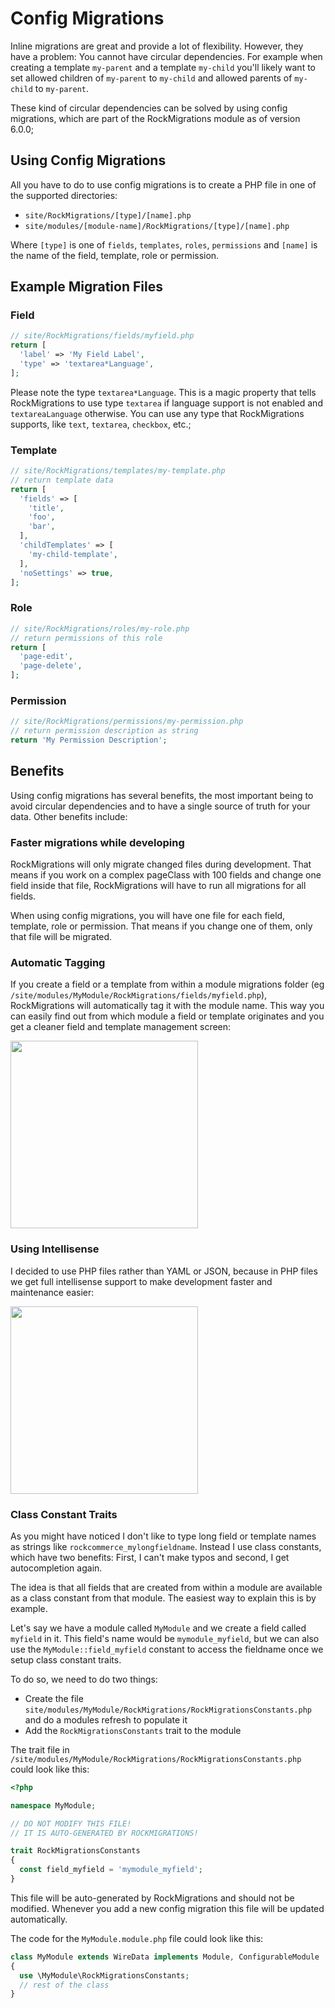 # Config Migrations

Inline migrations are great and provide a lot of flexibility. However, they have a problem: You cannot have circular dependencies. For example when creating a template `my-parent` and a template `my-child` you'll likely want to set allowed children of `my-parent` to `my-child` and allowed parents of `my-child` to `my-parent`.

These kind of circular dependencies can be solved by using config migrations, which are part of the RockMigrations module as of version 6.0.0;

## Using Config Migrations

All you have to do to use config migrations is to create a PHP file in one of the supported directories:

- `site/RockMigrations/[type]/[name].php`
- `site/modules/[module-name]/RockMigrations/[type]/[name].php`

Where `[type]` is one of `fields`, `templates`, `roles`, `permissions` and `[name]` is the name of the field, template, role or permission.

## Example Migration Files

### Field

```php
// site/RockMigrations/fields/myfield.php
return [
  'label' => 'My Field Label',
  'type' => 'textarea*Language',
];
```

Please note the type `textarea*Language`. This is a magic property that tells RockMigrations to use type `textarea` if language support is not enabled and `textareaLanguage` otherwise. You can use any type that RockMigrations supports, like `text`, `textarea`, `checkbox`, etc.;

### Template

```php
// site/RockMigrations/templates/my-template.php
// return template data
return [
  'fields' => [
    'title',
    'foo',
    'bar',
  ],
  'childTemplates' => [
    'my-child-template',
  ],
  'noSettings' => true,
];
```

### Role

```php
// site/RockMigrations/roles/my-role.php
// return permissions of this role
return [
  'page-edit',
  'page-delete',
];
```

### Permission

```php
// site/RockMigrations/permissions/my-permission.php
// return permission description as string
return 'My Permission Description';
```

## Benefits

Using config migrations has several benefits, the most important being to avoid circular dependencies and to have a single source of truth for your data. Other benefits include:

### Faster migrations while developing

RockMigrations will only migrate changed files during development. That means if you work on a complex pageClass with 100 fields and change one field inside that file, RockMigrations will have to run all migrations for all fields.

When using config migrations, you will have one file for each field, template, role or permission. That means if you change one of them, only that file will be migrated.

### Automatic Tagging

If you create a field or a template from within a module migrations folder (eg `/site/modules/MyModule/RockMigrations/fields/myfield.php`), RockMigrations will automatically tag it with the module name. This way you can easily find out from which module a field or template originates and you get a cleaner field and template management screen:

<img src=https://i.imgur.com/0RuqnjH.png height=300 class=blur>

### Using Intellisense

I decided to use PHP files rather than YAML or JSON, because in PHP files we get full intellisense support to make development faster and maintenance easier:

<img src=https://i.imgur.com/mHRVJX4.png class=blur height=300>

### Class Constant Traits

As you might have noticed I don't like to type long field or template names as strings like `rockcommerce_mylongfieldname`. Instead I use class constants, which have two benefits: First, I can't make typos and second, I get autocompletion again.

The idea is that all fields that are created from within a module are available as a class constant from that module. The easiest way to explain this is by example.

Let's say we have a module called `MyModule` and we create a field called `myfield` in it. This field's name would be `mymodule_myfield`, but we can also use the `MyModule::field_myfield` constant to access the fieldname once we setup class constant traits.

To do so, we need to do two things:

- Create the file `site/modules/MyModule/RockMigrations/RockMigrationsConstants.php` and do a modules refresh to populate it
- Add the `RockMigrationsConstants` trait to the module

The trait file in `/site/modules/MyModule/RockMigrations/RockMigrationsConstants.php` could look like this:

```php
<?php

namespace MyModule;

// DO NOT MODIFY THIS FILE!
// IT IS AUTO-GENERATED BY ROCKMIGRATIONS!

trait RockMigrationsConstants
{
  const field_myfield = 'mymodule_myfield';
}
```

This file will be auto-generated by RockMigrations and should not be modified. Whenever you add a new config migration this file will be updated automatically.

The code for the `MyModule.module.php` file could look like this:

```php
class MyModule extends WireData implements Module, ConfigurableModule
{
  use \MyModule\RockMigrationsConstants;
  // rest of the class
}
```
